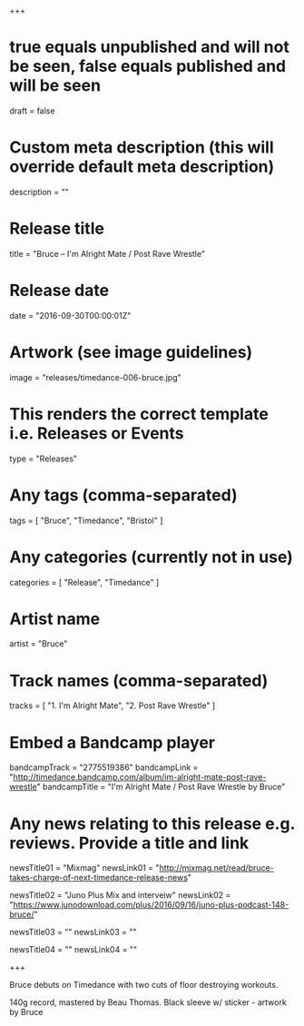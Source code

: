 +++

# true equals unpublished and will not be seen, false equals published and will be seen
draft = false

# Custom meta description (this will override default meta description)
description = ""

# Release title
title = "Bruce – I'm Alright Mate / Post Rave Wrestle"

# Release date
date = "2016-09-30T00:00:01Z"

# Artwork (see image guidelines)
image = "releases/timedance-006-bruce.jpg"

# This renders the correct template i.e. Releases or Events
type = "Releases"

# Any tags (comma-separated)
tags = [ 
	"Bruce", 
	"Timedance",
	"Bristol"
]

# Any categories (currently not in use)
categories = [ 
	"Release", 
	"Timedance" 
]

# Artist name
artist = "Bruce"

# Track names (comma-separated)
tracks = [
	"1. I'm Alright Mate",
	"2. Post Rave Wrestle"
]

# Embed a Bandcamp player
bandcampTrack = "2775519386"
bandcampLink = "http://timedance.bandcamp.com/album/im-alright-mate-post-rave-wrestle"
bandcampTitle = "I&#39;m Alright Mate / Post Rave Wrestle by Bruce"

# Any news relating to this release e.g. reviews. Provide a title and link
newsTitle01 = "Mixmag"
newsLink01 = "http://mixmag.net/read/bruce-takes-charge-of-next-timedance-release-news"

newsTitle02 = "Juno Plus Mix and interveiw"
newsLink02 = "https://www.junodownload.com/plus/2016/09/16/juno-plus-podcast-148-bruce/"

newsTitle03 = ""
newsLink03 = ""

newsTitle04 = ""
newsLink04 = ""

+++

<!-- Provide a summary/statement below -->
Bruce debuts on Timedance with two cuts of floor destroying workouts.
 
140g record, mastered by Beau Thomas. Black sleeve w/ sticker - artwork by Bruce

